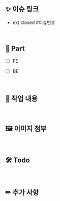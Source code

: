 ## ✨ 이슈 링크 

- ex) closed #이슈번호

  <br/>

## 🔘 Part

- [ ] FE
- [ ] BE

  <br/>

## 📒 작업 내용


  <br/>

## 🖼 이미지 첨부


<br/>

## 🛠 Todo


<br/>

## ✏ 추가 사항
 

<br/>

